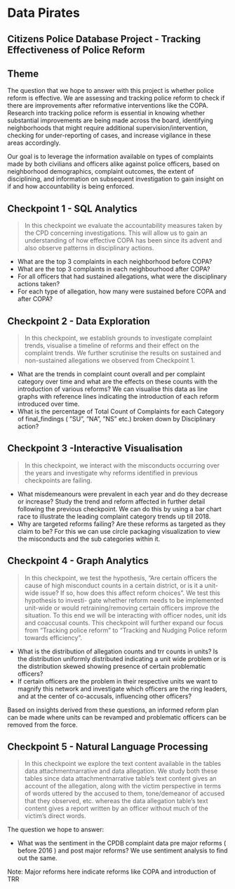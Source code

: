 # Data Pirates
## Citizens Police Database Project - Tracking Effectiveness of Police Reform 

## Theme

The question that we hope to answer with this project is whether police reform is effective. We are assessing and tracking police reform to check if there are improvements after reformative interventions like the COPA. Research into tracking police reform is essential in knowing whether substantial improvements are being made across the board, identifying neighborhoods that might require additional supervision/intervention, checking for under-reporting of cases, and increase vigilance in these areas accordingly.

Our goal is to leverage the information available on types of complaints made by both civilians and officers alike against police officers, based on neighborhood demographics, complaint outcomes, the extent of disciplining, and information on subsequent investigation to gain insight on if and how accountability is being enforced.

## Checkpoint 1 - SQL Analytics

> In this checkpoint we evaluate the accountability measures taken by the CPD concerning investigations. This will allow us to gain an understanding of how effective COPA has been since its advent and also observe patterns in disciplinary actions.

- What are the top 3 complaints in each neighborhood before COPA?
- What are the top 3 complaints in each neighbourhood after COPA?
- For all officers that had sustained allegations, what were the disciplinary actions taken?
- For each type of allegation, how many were sustained before COPA and after COPA?

## Checkpoint 2 - Data Exploration

> In this checkpoint, we establish grounds to investigate complaint trends, visualise a timeline of reforms and their effect on the complaint trends. We further scrutinise the results on sustained and non-sustained allegations we observed from Checkpoint 1.

- What are the trends in complaint count overall and per complaint category over time and what are the effects on these counts with the introduction of various reforms? We can visualise this data as line graphs with reference lines indicating the introduction of each reform introduced over time. 
- What is the percentage of Total Count of Complaints for each Category of final_findings ( ”SU”, ”NA”, ”NS” etc.) broken down by Disciplinary action?

## Checkpoint 3 -Interactive Visualisation 

> In this checkpoint, we interact with the misconducts occurring over the years and investigate why reforms identified in previous checkpoints are failing.

- What misdemeanours were prevalent in each year and do they decrease or increase? Study the trend and reform affected in further detail following the previous checkpoint. We can do this by using a bar chart race to illustrate the leading complaint category trends up till 2018.
- Why are targeted reforms failing? Are these reforms as targeted as they claim to be? For this we can use circle packaging visualization to view the misconducts and the sub categories within it.

## Checkpoint 4 - Graph Analytics

> In this checkpoint, we test the hypothesis, ”Are certain officers the cause of high misconduct counts in a certain district, or is it a unit-wide issue? If so, how does this affect reform choices”. We test this hypothesis to investi- gate whether reform needs to be implemented unit-wide or would retraining/removing certain officers improve the situation. To this end we will be interacting with officer nodes, unit ids and coaccusal counts. This checkpoint will further expand our focus from “Tracking police reform” to “Tracking and Nudging Police reform towards efficiency”.

- What is the distribution of allegation counts and trr counts in units? Is the distribution uniformly distributed indicating a unit wide problem or is the distribution skewed showing presence of certain problematic officers?
- If certain officers are the problem in their respective units we want to magnify this network and investigate which officers are the ring leaders, and at the center of co-accusals, influencing other officers?

Based on insights derived from these questions, an informed reform plan can be made where units can be revamped and problematic officers can be removed from the force.

## Checkpoint 5 - Natural Language Processing

> In this checkpoint we explore the text content available in the tables data attachmentnarrative and data allegation. We study both these tables since data attachmentnarrative table’s text content gives an account of the allegation, along with the victim perspective in terms of words uttered by the accused to them, tone/demeanor of accused that they observed, etc. whereas the data allegation table’s text content gives a report written by an officer without much of the victim’s direct words.

The question we hope to answer:
        
- What was the sentiment in the CPDB complaint data pre major reforms ( before 2016 ) and post major reforms? We use sentiment analysis to find out the same.

Note: Major reforms here indicate reforms like COPA and introduction of TRR
